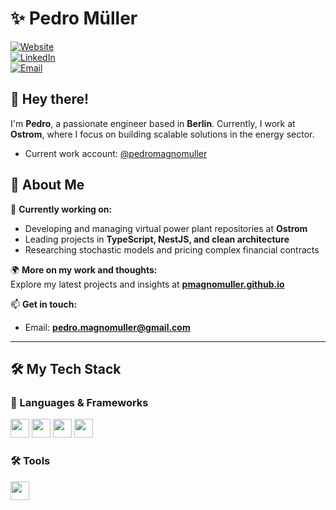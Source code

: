 # ✨ Pedro Müller  

[![Website](https://img.shields.io/badge/Website-Pedro%20Müller-blue?style=flat-square&logo=Google-Chrome&logoColor=white)](https://pmagnomuller.github.io/)  
[![LinkedIn](https://img.shields.io/badge/LinkedIn-Pedro%20Müller-blue?style=flat-square&logo=linkedin)](https://www.linkedin.com/in/your-profile/)  
[![Email](https://img.shields.io/badge/Email-pedro.magnomuller@gmail.com-red?style=flat-square&logo=gmail)](mailto:pedro.magnomuller@gmail.com)  

## 👋 Hey there!  
I'm **Pedro**, a passionate engineer based in **Berlin**. Currently, I work at **Ostrom**, where I focus on building scalable solutions in the energy sector.  

- Current work account: [@pedromagnomuller](https://github.com/pedromagnomuller)

## 🚀 About Me  

🔭 **Currently working on:**  
- Developing and managing virtual power plant repositories at **Ostrom**  
- Leading projects in **TypeScript, NestJS, and clean architecture**  
- Researching stochastic models and pricing complex financial contracts  

🌍 **More on my work and thoughts:**  
Explore my latest projects and insights at **[pmagnomuller.github.io](https://pmagnomuller.github.io/)**  

📫 **Get in touch:**  
- Email: **[pedro.magnomuller@gmail.com](mailto:pedro.magnomuller@gmail.com)**  

---

## 🛠 My Tech Stack  

### 🚀 Languages & Frameworks  
<p align="left">
  <img height="30" src="https://cdn.jsdelivr.net/gh/devicons/devicon/icons/typescript/typescript-plain.svg">
  <img height="30" src="https://cdn.jsdelivr.net/gh/devicons/devicon/icons/python/python-original.svg">
  <img height="30" src="https://cdn.jsdelivr.net/gh/devicons/devicon/icons/nestjs/nestjs-plain.svg">
  <img height="30" src="https://cdn.jsdelivr.net/gh/devicons/devicon/icons/flask/flask-original.svg">
</p>

### 🛠 Tools  
<p align="left">
  <img height="30" src="https://cdn.jsdelivr.net/gh/devicons/devicon/icons/amazonwebservices/amazonwebservices-plain-wordmark.svg">
</p>
